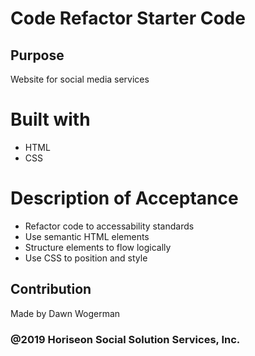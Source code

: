 # Code Refactor Starter Code

## Purpose
Website for social media services

# Built with
- HTML
- CSS

# Description of Acceptance
- Refactor code to accessability standards
- Use semantic HTML elements
- Structure elements to flow logically
- Use CSS to position and style

## Contribution
Made by Dawn Wogerman

### @2019 Horiseon Social Solution Services, Inc.